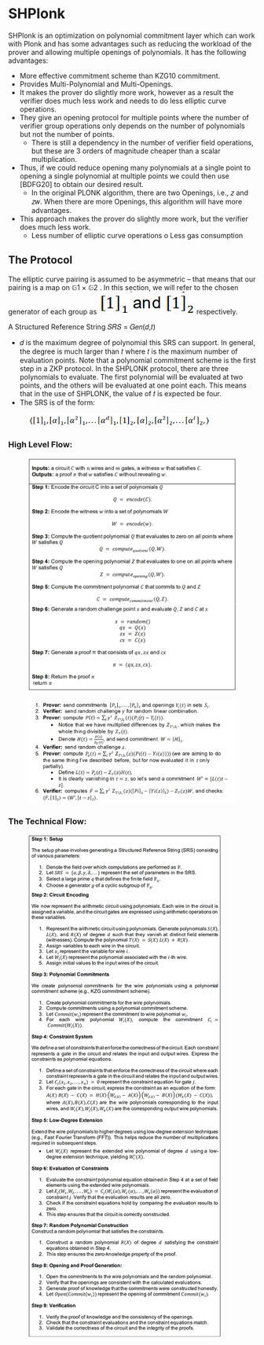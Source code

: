 # SHPlonk

SHPlonk is an optimization on polynomial commitment layer which can work with Plonk and has some advantages such as reducing the workload of the prover and allowing multiple openings of polynomials. It has the following advantages:

* More effective commitment scheme than KZG10 commitment.
* Provides Multi-Polynomial and Multi-Openings.
* It makes the prover do slightly more work, however as a result the verifier does much less work and needs to do less elliptic curve operations.
* They give an opening protocol for multiple points where the number of verifier group operations only depends on the number of polynomials but not the number of points.
  * There is still a dependency in the number of verifier field operations, but these are 3 orders of magnitude cheaper than a scalar multiplication.
* Thus, if we could reduce opening many polynomials at a single point to opening a single polynomial at multiple points we could then use \[BDFG20] to obtain our desired result.
  * In the original PLONK algorithm, there are two Openings, i.e., 𝑧 and 𝑧𝑤. When there are more Openings, this algorithm will have more advantages.
* This approach makes the prover do slightly more work, but the verifier does much less work.
  * Less number of elliptic curve operations o Less gas consumption

## The Protocol

The elliptic curve pairing is assumed to be asymmetric – that means that our pairing is a map on 𝔾1 × 𝔾2 . In this section, we will refer to the chosen generator of each group as <img src="../../.gitbook/assets/image (18).png" alt="" data-size="line"> respectively.

A Structured Reference String 𝑆𝑅𝑆 = 𝐺𝑒𝑛(𝑑,𝑡)

* 𝑑 is the maximum degree of polynomial this SRS can support. In general, the degree is much larger than 𝑡 where 𝑡 is the maximum number of evaluation points. Note that a polynomial commitment scheme is the first step in a ZKP protocol. In the SHPLONK protocol, there are three polynomials to evaluate. The first polynomial will be evaluated at two points, and the others will be evaluated at one point each. This means that in the use of SHPLONK, the value of 𝑡 is expected be four.
* The SRS is of the form:

<figure><img src="../../.gitbook/assets/image (41).png" alt="" width="371"><figcaption></figcaption></figure>

### High Level Flow:

<figure><img src="../../.gitbook/assets/highlevel-SHplonk (3).png" alt=""><figcaption></figcaption></figure>

<figure><img src="../../.gitbook/assets/image (26).png" alt=""><figcaption></figcaption></figure>

### The Technical Flow:

<figure><img src="../../.gitbook/assets/highlevel-SHplonk (1).png" alt=""><figcaption></figcaption></figure>

